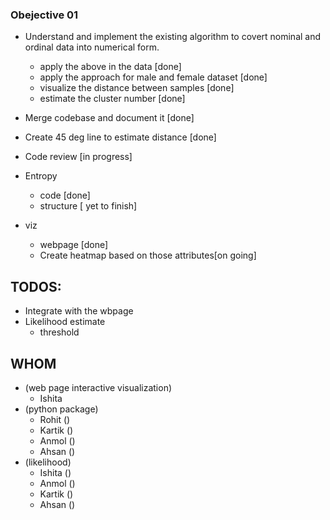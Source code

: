 ### Obejective 01

- Understand and implement the existing algorithm to covert nominal and ordinal data into numerical form.
	- apply the above in the data [done]
	- apply the approach for male and female dataset [done]
	- visualize the distance between samples [done]
	- estimate the cluster number [done]

- Merge codebase and document it [done]
- Create 45 deg line to estimate distance [done]
- Code review [in progress]
- Entropy
	- code [done]
	- structure [ yet to finish]
- viz 
	- webpage [done]
	- Create heatmap based on those attributes[on going]
	
## TODOS:
- Integrate with the wbpage
- Likelihood estimate
	- threshold

## WHOM
- (web page interactive visualization)
	- Ishita 
- (python package)
	- Rohit ()
	- Kartik ()
	- Anmol ()
	- Ahsan ()
- (likelihood)
	- Ishita ()
	- Anmol ()
	- Kartik ()
	- Ahsan ()
	
